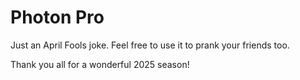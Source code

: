 # Photon Pro

Just an April Fools joke. Feel free to use it to prank your friends too.

Thank you all for a wonderful 2025 season!
